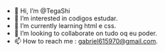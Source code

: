 - 👋 Hi, I’m @TegaShi
- 👀 I’m interested in codigos estudar.
- 🌱 I’m currently learning  html e css.
- 💞️ I’m looking to collaborate on tudo oq eu poder.
- 📫 How to reach me : gabriel615970@gmail.com.


<!---
TegaShi/TegaShi is a ✨ special ✨ repository because its `README.md` (this file) appears on your GitHub profile.
You can click the Preview link to take a look at your changes.
--->
